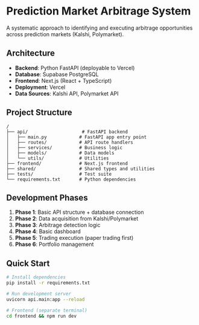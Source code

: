 # Prediction Market Arbitrage System

A systematic approach to identifying and executing arbitrage opportunities across prediction markets (Kalshi, Polymarket).

## Architecture

- **Backend**: Python FastAPI (deployable to Vercel)
- **Database**: Supabase PostgreSQL
- **Frontend**: Next.js (React + TypeScript)
- **Deployment**: Vercel
- **Data Sources**: Kalshi API, Polymarket API

## Project Structure

```
/
├── api/                    # FastAPI backend
│   ├── main.py            # FastAPI app entry point
│   ├── routes/            # API route handlers
│   ├── services/          # Business logic
│   ├── models/            # Data models
│   └── utils/             # Utilities
├── frontend/              # Next.js frontend
├── shared/                # Shared types and utilities
├── tests/                 # Test suite
└── requirements.txt       # Python dependencies
```

## Development Phases

1. **Phase 1**: Basic API structure + database connection
2. **Phase 2**: Data acquisition from Kalshi/Polymarket
3. **Phase 3**: Arbitrage detection logic
4. **Phase 4**: Basic dashboard
5. **Phase 5**: Trading execution (paper trading first)
6. **Phase 6**: Portfolio management

## Quick Start

```bash
# Install dependencies
pip install -r requirements.txt

# Run development server
uvicorn api.main:app --reload

# Frontend (separate terminal)
cd frontend && npm run dev
```